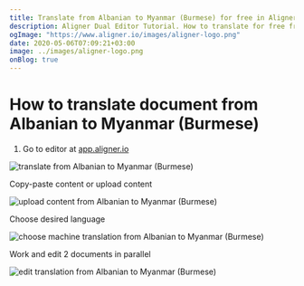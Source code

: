 ```yaml
---
title: Translate from Albanian to Myanmar (Burmese) for free in Aligner Editor
description: Aligner Dual Editor Tutorial. How to translate for free from Albanian to Myanmar (Burmese). Aligner is multilingual document management platform. 
ogImage: "https://www.aligner.io/images/aligner-logo.png"
date: 2020-05-06T07:09:21+03:00
image: ../images/aligner-logo.png
onBlog: true
---
```


# How to translate document from Albanian to Myanmar (Burmese)

1. Go to editor at [app.aligner.io](https://app.aligner.io "Aligner App web page")

![translate from Albanian to Myanmar (Burmese)](../aligner-blank-editor.png "translate from Albanian to Myanmar (Burmese)")

Copy-paste content or upload content

![upload content from Albanian to Myanmar (Burmese)](../aligner-uploaded-document.png "upload content from Albanian to Myanmar (Burmese)")

Choose desired language

![choose machine translation from Albanian to Myanmar (Burmese)](../aligner-language-dropdown.png "choose machine translation from Albanian to Myanmar (Burmese)")

Work and edit 2 documents in parallel

![edit translation from Albanian to Myanmar (Burmese)](../aligner-double-sitded-editor.png "edit translation from Albanian to Myanmar (Burmese)")

